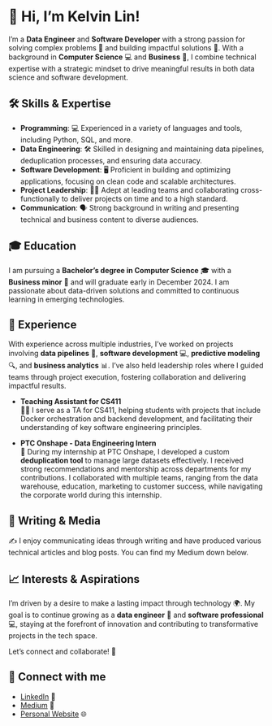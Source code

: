 # 👋 Hi, I’m Kelvin Lin!

I’m a **Data Engineer** and **Software Developer** with a strong passion for solving complex problems 🔧 and building impactful solutions 🚀. With a background in **Computer Science** 💻 and **Business** 💼, I combine technical expertise with a strategic mindset to drive meaningful results in both data science and software development.

## 🛠 Skills & Expertise

- **Programming**: 💻 Experienced in a variety of languages and tools, including Python, SQL, and more.
- **Data Engineering**: 🛠 Skilled in designing and maintaining data pipelines, deduplication processes, and ensuring data accuracy.
- **Software Development**: 🖥 Proficient in building and optimizing applications, focusing on clean code and scalable architectures.
- **Project Leadership**: 👨‍💼 Adept at leading teams and collaborating cross-functionally to deliver projects on time and to a high standard.
- **Communication**: 🗣 Strong background in writing and presenting technical and business content to diverse audiences.

## 🎓 Education

I am pursuing a **Bachelor’s degree in Computer Science** 🎓 with a **Business minor** 🏫 and will graduate early in December 2024. I am passionate about data-driven solutions and committed to continuous learning in emerging technologies.

## 💼 Experience

With experience across multiple industries, I’ve worked on projects involving **data pipelines** 🔄, **software development** 💻, **predictive modeling** 🔍, and **business analytics** 📊. I’ve also held leadership roles where I guided teams through project execution, fostering collaboration and delivering impactful results.

- **Teaching Assistant for CS411**  
   👨‍🏫 I serve as a TA for CS411, helping students with projects that include Docker orchestration and backend development, and facilitating their understanding of key software engineering principles.

- **PTC Onshape - Data Engineering Intern**  
   🔧 During my internship at PTC Onshape, I developed a custom **deduplication tool** to manage large datasets effectively. I received strong recommendations and mentorship across departments for my contributions. I collaborated with multiple teams, ranging from the data warehouse, education, marketing to customer success, while navigating the corporate world during this internship.

## 📝 Writing & Media

✍️ I enjoy communicating ideas through writing and have produced various technical articles and blog posts. You can find my Medium down below. 

## 📈 Interests & Aspirations

I’m driven by a desire to make a lasting impact through technology 🌍. My goal is to continue growing as a **data engineer** 🔧 and **software professional** 💻, staying at the forefront of innovation and contributing to transformative projects in the tech space.

Let’s connect and collaborate! 🤝

## 📱 Connect with me

- [LinkedIn](https://www.linkedin.com/in/kelvinlinbu/) 🔗
- [Medium](https://medium.com/@kelvinlinBU) 📝
- [Personal Website](https://kelvinlinbu.github.io/Personal_Website/) 🌐

